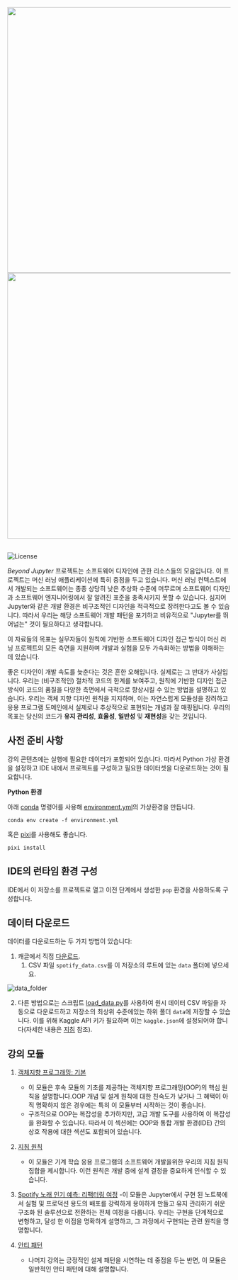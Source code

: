 

<p align="left" style="text-align:left">
  <img src="resources/beyond-jupyter-logo.png#gh-light-mode-only" style="width:600px">
  <img src="resources/beyond-jupyter-logo-dark-mode.png#gh-dark-mode-only" style="width:600px">
  <br><br>
  <div align="left" style="text-align:left">
  <a href="https://creativecommons.org/licenses/by-sa/4.0/" style="text-decoration:none"><img src="https://img.shields.io/badge/License-CC_BY--SA_4.0-lightgrey.svg" alt="License"></a>
  </div>
</p>

*Beyond Jupyter* 프로젝트는 소프트웨어 디자인에 관한 리소스들의 모음입니다. 이 프로젝트는 머신 러닝 애플리케이션에 특히 중점을 두고 있습니다. 머신 러닝 컨텍스트에서 개발되는 소프트웨어는 종종 상당히 낮은 추상화 수준에 머무르며 소프트웨어 디자인과 소프트웨어 엔지니어링에서 잘 알려진 표준을 충족시키지 못할 수 있습니다. 심지어 Jupyter와 같은 개발 환경은 비구조적인 디자인을 적극적으로 장려한다고도 볼 수 있습니다. 따라서 우리는 해당 소프트웨어 개발 패턴을 포기하고 비유적으로 "Jupyter를 뛰어넘는" 것이 필요하다고 생각합니다.

이 자료들의 목표는 실무자들이 원칙에 기반한 소프트웨어 디자인 접근 방식이 머신 러닝 프로젝트의 모든 측면을 지원하며 개발과 실험을 모두 가속화하는 방법을 이해하는 데 있습니다.

좋은 디자인이 개발 속도를 늦춘다는 것은 흔한 오해입니다. 실제로는 그 반대가 사실입니다. 우리는 (비구조적인) 절차적 코드의 한계를 보여주고, 원칙에 기반한 디자인 접근 방식이 코드의 품질을 다양한 측면에서 극적으로 향상시킬 수 있는 방법을 설명하고 있습니다. 우리는 객체 지향 디자인 원칙을 지지하며, 이는 자연스럽게 모듈성을 장려하고 응용 프로그램 도메인에서 실제로나 추상적으로 표현되는 개념과 잘 매핑됩니다. 우리의 목표는 당신의 코드가 **유지 관리성**, **효율성**, **일반성** 및 **재현성**을 갖는 것입니다.

## 사전 준비 사항

강의 콘텐츠에는 실행에 필요한 데이터가 포함되어 있습니다. 따라서 Python 가상 환경을 설정하고 IDE 내에서 프로젝트를 구성하고 필요한 데이터셋을 다운로드하는 것이 필요합니다.

**Python 환경**

아래 [conda](https://docs.conda.io/projects/miniconda/en/latest/) 명령어를 사용해 [environment.yml](environment.yml)의 가상환경을 만듭니다.

```shell
conda env create -f environment.yml
```

혹은 [pixi]()를 사용해도 좋습니다.

```shell
pixi install
```

## IDE의 런타임 환경 구성

IDE에서 이 저장소를 프로젝트로 열고 이전 단계에서 생성한 `pop` 환경을 사용하도록 구성합니다.

## 데이터 다운로드

데이터를 다운로드하는 두 가지 방법이 있습니다:

1. 캐글에서 직접 [다운로드](https://www.kaggle.com/datasets/amitanshjoshi/spotify-1million-tracks).
   1. CSV 파일 `spotify_data.csv`를 이 저장소의 루트에 있는 `data` 폴더에 넣으세요.

![data_folder](resources/data_folder.png)

2. 다른 방법으로는 스크립트 [load_data.py](load_data.py)를 사용하여 원시 데이터 CSV 파일을 자동으로 다운로드하고 저장소의 최상위 수준에있는 하위 폴더 `data`에 저장할 수 있습니다. 이를 위해 Kaggle API 키가 필요하며 이는 `kaggle.json`에 설정되어야 합니다(자세한 내용은 [지침](https://www.kaggle.com/docs/api) 참조).

## 강의 모듈

 1. [객체지향 프로그래밍: 기본](oop-essentials/README.md)
    - 이 모듈은 후속 모듈의 기초를 제공하는 객체지향 프로그래밍(OOP)의 핵심 원칙을 설명합니다.OOP 개념 및 설계 원칙에 대한 친숙도가 낮거나 그 혜택이 아직 명확하지 않은 경우에는 특히 이 모듈부터 시작하는 것이 좋습니다.
    - 구조적으로 OOP는 복잡성을 추가하지만, 고급 개발 도구를 사용하여 이 복잡성을 완화할 수 있습니다. 따라서 이 섹션에는 OOP와 통합 개발 환경(IDE) 간의 상호 작용에 대한 섹션도 포함되어 있습니다.

 2. [지침 원칙](Guiding-Principles.md)
    - 이 모듈은 기계 학습 응용 프로그램의 소프트웨어 개발을위한 우리의 지침 원칙 집합을 제시합니다. 이런 원칙은 개발 중에 설계 결정을 중요하게 인식할 수 있습니다.

3. [Spotify 노래 인기 예측: 리팩터링 여정](refactoring-journey/README.md) 
    -이 모듈은 Jupyter에서 구현 된 노트북에서 실험 및 프로덕션 용도의 배포를 강력하게 용이하게 만들고 유지 관리하기 쉬운 구조화 된 솔루션으로 전환하는 전체 여정을 다룹니다. 우리는 구현을 단계적으로 변형하고, 달성 한 이점을 명확하게 설명하고, 그 과정에서 구현되는 관련 원칙을 명명합니다.

4. [안티 패턴](anti-patterns/README.md) 
    - 나머지 강의는 긍정적인 설계 패턴을 시연하는 데 중점을 두는 반면, 이 모듈은 일반적인 안티 패턴에 대해 설명합니다.